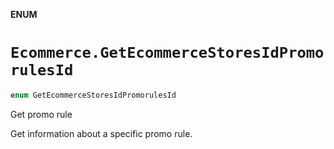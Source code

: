 **ENUM**

# `Ecommerce.GetEcommerceStoresIdPromorulesId`

```swift
enum GetEcommerceStoresIdPromorulesId
```

Get promo rule

Get information about a specific promo rule.
